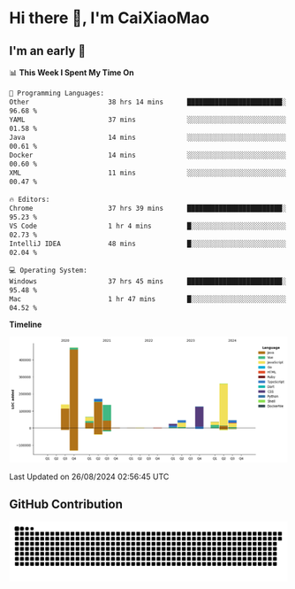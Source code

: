 # Hi there 👋, I'm CaiXiaoMao

## I'm an early 🐤
<!--START_SECTION:waka-->
📊 **This Week I Spent My Time On** 

```text
💬 Programming Languages: 
Other                    38 hrs 14 mins      ████████████████████████░   96.68 % 
YAML                     37 mins             ░░░░░░░░░░░░░░░░░░░░░░░░░   01.58 % 
Java                     14 mins             ░░░░░░░░░░░░░░░░░░░░░░░░░   00.61 % 
Docker                   14 mins             ░░░░░░░░░░░░░░░░░░░░░░░░░   00.60 % 
XML                      11 mins             ░░░░░░░░░░░░░░░░░░░░░░░░░   00.47 % 

🔥 Editors: 
Chrome                   37 hrs 39 mins      ████████████████████████░   95.23 % 
VS Code                  1 hr 4 mins         █░░░░░░░░░░░░░░░░░░░░░░░░   02.73 % 
IntelliJ IDEA            48 mins             █░░░░░░░░░░░░░░░░░░░░░░░░   02.04 % 

💻 Operating System: 
Windows                  37 hrs 45 mins      ████████████████████████░   95.48 % 
Mac                      1 hr 47 mins        █░░░░░░░░░░░░░░░░░░░░░░░░   04.52 % 
```

**Timeline**

![Lines of Code chart](https://raw.githubusercontent.com/caixiaomao/caixiaomao/main/assets/bar_graph.png)


 Last Updated on 26/08/2024 02:56:45 UTC
<!--END_SECTION:waka-->

## GitHub Contribution
<picture>
  <source media="(prefers-color-scheme: dark)" srcset="/dist/snake/github-contribution-grid-snake-dark.svg" />
  <source media="(prefers-color-scheme: light)" srcset="/dist/snake/github-contribution-grid-snake.svg" />
  <img alt="github contribution grid snake animation" src="/dist/snake/github-contribution-grid-snake.svg" />
</picture>
